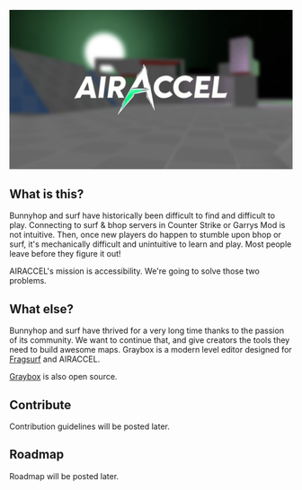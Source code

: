![alt text](_branding/github_banner.png)

## What is this?

Bunnyhop and surf have historically been difficult to find and difficult to play.  Connecting to surf & bhop servers in Counter Strike or Garrys Mod is not intuitive.  Then, once new players do happen to stumble upon bhop or surf, it's mechanically difficult and unintuitive to learn and play.  Most people leave before they figure it out!

AIRACCEL's mission is accessibility.  We're going to solve those two problems.

## What else?

Bunnyhop and surf have thrived for a very long time thanks to the passion of its community.  We want to continue that, and give creators the tools they need to build awesome maps.  Graybox is a modern level editor designed for [Fragsurf](https://store.steampowered.com/app/1033410/Fragsurf/) and AIRACCEL.

[Graybox](https://github.com/Fragsurf/graybox) is also open source.

## Contribute

Contribution guidelines will be posted later.

## Roadmap

Roadmap will be posted later.
